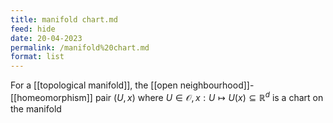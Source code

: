 ```yaml
---
title: manifold chart.md
feed: hide
date: 20-04-2023
permalink: /manifold%20chart.md
format: list
---
```



For a [[topological manifold]], the [[open neighbourhood]]-[[homeomorphism]] pair $(U,x)$ where $U\in\mathcal O, x:U\mapsto U(x)\subseteq\mathbb R^d$ is a chart on the manifold